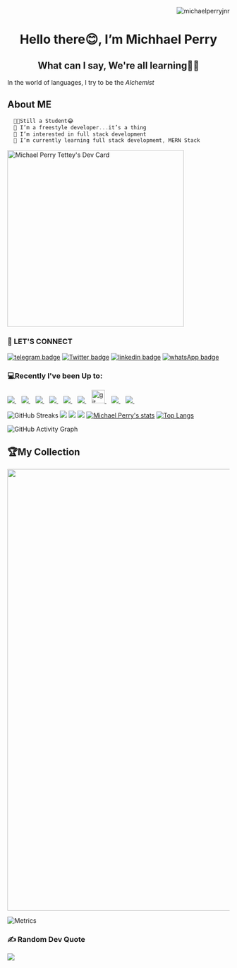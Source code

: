 <p align="right">
    <img src="https://komarev.com/ghpvc/?username=michaelperryjnr&base=22000&label=Profile%20views&color=blue&style=flat-square" alt="michaelperryjnr"/>
<p>
<h1 align="center">Hello there😊, I’m Michhael Perry</h1>
<p>
    <h2 align="center">
    What can I say, We're all learning👨‍💻
    </h2> 
    <p align="left">In the world of languages, I try to be the <em>Alchemist</em>
    </p>
</p>

## About ME
```cpp
  👨‍🎓Still a Student😂
  🌱 I’m a freestyle developer...it’s a thing
  👀 I’m interested in full stack development
  🌱 I’m currently learning full stack developmemt, MERN Stack
```
<a href="https://app.daily.dev/michaelperryjnr"><img src="https://api.daily.dev/devcards/be6c19b64485428fa80053d2a6319869.png?r=a20" width="400" alt="Michael Perry Tettey's Dev Card"/></a>

<h3 align="left">📱 LET'S CONNECT</h3>

[![telegram badge](https://img.shields.io/badge/MICHAELPERRYJNR-30302f?style=for-the-badge&logo=telegram)](https://t.me/michaelperryjnr)
[![Twitter badge](https://img.shields.io/badge/MICHAELPERRYJNR-30302f?style=for-the-badge&logo=twitter)](https://twitter.com/michaelperryjnr)
[![linkedin badge](https://img.shields.io/badge/linkedIn-30302f?style=for-the-badge&logo=linkedin)](https://www.linkedin.com/in/mptettey)
[![whatsApp badge](https://img.shields.io/badge/MIKE-30302f?style=for-the-badge&logo=whatsapp)](https://wa.me/233208860872?text=Hello%20Mike!%20I%27m%20coming%20from%20your%20Github%20profile)
<!--[![youtube badge](https://img.shields.io/badge/youtube-30302f?style=for-the-badge&logo=youtube)](https://www.youtube.com/channel/UCtbdUBRM5h07Ctw3oFwNaow)-->

<h3 align="left">💻Recently I've been Up to:</h3>
<a href="https://github.com/michaelperryjnr">
    <img src="https://img.shields.io/badge/HTML5-E34F26?style=for-the-badge&logo=html5&logoColor=white" />
</a>&nbsp;&nbsp;
<a href="https://github.com/michaelperryjnr">
    <img src="https://img.shields.io/badge/CSS3-1572B6?style=for-the-badge&logo=css3&logoColor=white" />
</a>&nbsp;&nbsp;
<a href="https://github.com/michaelperryjnr">
    <img src="https://img.shields.io/badge/JavaScript-323330?style=for-the-badge&logo=javascript&logoColor=F7DF1E" />
</a>&nbsp;&nbsp;
<a href="https://github.com/michaelperryjnr">
    <img src="https://img.shields.io/badge/php-00599C?style=for-the-badge&logo=php&logoColor=white" />
</a>&nbsp;&nbsp;
<a href="https://github.com/michaelperryjnr">
    <img src="https://img.shields.io/badge/React-20232A?style=for-the-badge&logo=react&logoColor=61DAFB" />
</a>&nbsp;&nbsp;
<a href="https://github.com/michaelperryjnr">
    <img src="https://img.shields.io/badge/Python-0000ff?style=for-the-badge&logo=python&logoColor=yellow" />
</a>&nbsp;&nbsp;
<a href="https://github.com/michaelperryjnr">
    <img src="https://www.vectorlogo.zone/logos/git-scm/git-scm-icon.svg" alt="git" width="30" > 
</a>&nbsp;&nbsp;
<a href="https://github.com/michaelperryjnr">
 <img src="https://img.shields.io/badge/github-3776AB?style=for-the-badge&logo=github&logoColor=white" /> 
</a>&nbsp;&nbsp;
<a href="https://github.com/michaelperryjnr">
    <img src="https://img.shields.io/badge/Java-ED8B00?style=for-the-badge&logo=java&logoColor=white" />
</a>&nbsp;&nbsp;


![GitHub Streaks](http://github-readme-streak-stats.herokuapp.com?user=michaelperryjnr&theme=merko&hide_border=true)
![](https://github-profile-summary-cards.vercel.app/api/cards/profile-details?username=michaelperryjnr&theme=merko)
![](https://github-profile-summary-cards.vercel.app/api/cards/repos-per-language?username=michaelperryjnr&theme=merko)
![](https://github-profile-summary-cards.vercel.app/api/cards/most-commit-language?username=michaelperryjnr&theme=merko)
[![Michael Perry's stats](https://github-readme-stats.vercel.app/api?username=michaelperryjnr&show_icons=true&theme=merko)](https://github.com/michaelperryjnr)
[![Top Langs](https://github-readme-stats.vercel.app/api/top-langs/?username=michaelperryjnr&layout=compact&langs_count=10&theme=merko&hide_border=true&count-private=true)](https://github.com/michaelperryjnr)

![GitHub Activity Graph](https://activity-graph.herokuapp.com/graph?username=michaelperryjnr&theme=dracula)
<h2>🏆My Collection</h2>
<img width=1000 src="https://github-profile-trophy.vercel.app/?username=michaelperryjnr&column=7&theme=gruvbox&no-frame=true"/>

![Metrics](https://metrics.lecoq.io/michaelperryjnr?template=terminal&base=header%2C%20activity%2C%20community%2C%20repositories%2C%20metadata&base.indepth=false&base.hireable=false&base.skip=false&config.timezone=Atlantic%2FReykjavik)

### ✍️ Random Dev Quote
![](https://quotes-github-readme.vercel.app/api?type=horizontal&theme=radical)
